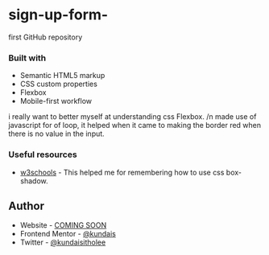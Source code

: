 # sign-up-form-
first GitHub repository
### Built with

- Semantic HTML5 markup
- CSS custom properties
- Flexbox
- Mobile-first workflow


i really want to better myself at understanding css Flexbox. /n 
made use of javascript for of loop, it helped when it came to making the border red when there is no value in the input.

### Useful resources

- [w3schools](https://www.w3schools.com/cssref/css3_pr_box-shadow.asp) - This helped me for remembering how to use css box-shadow.

## Author

- Website - [COMING SOON](https://www.your-site.com)
- Frontend Mentor - [@kundais](https://www.frontendmentor.io/profile/kundais)
- Twitter - [@kundaisitholee](https://twitter.com/kundaisitholee)
